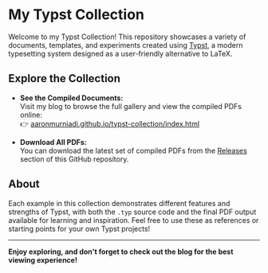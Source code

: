 # My Typst Collection

Welcome to my Typst Collection! This repository showcases a variety of documents, templates, and experiments created using [Typst](https://typst.app/), a modern typesetting system designed as a user-friendly alternative to LaTeX.

## Explore the Collection

- **See the Compiled Documents:**  
  Visit my blog to browse the full gallery and view the compiled PDFs online:  
  👉 [aaronmurniadi.github.io/typst-collection/index.html](https://aaronmurniadi.github.io/typst-collection/index.html)

- **Download All PDFs:**  
  You can download the latest set of compiled PDFs from the [Releases](https://github.com/aaronmurniadi/typst-collection/releases) section of this GitHub repository.

## About

Each example in this collection demonstrates different features and strengths of Typst, with both the `.typ` source code and the final PDF output available for learning and inspiration. Feel free to use these as references or starting points for your own Typst projects!

---

**Enjoy exploring, and don't forget to check out the blog for the best viewing experience!**
